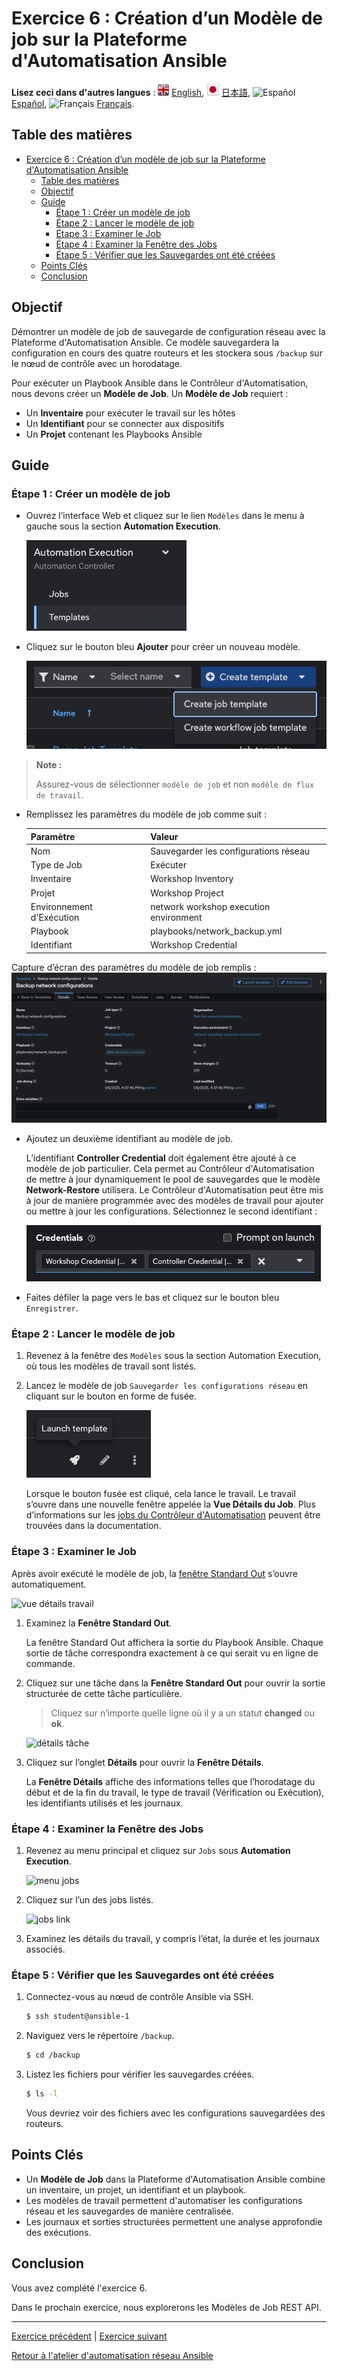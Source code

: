 # Exercice 6 : Création d’un Modèle de job sur la Plateforme d'Automatisation Ansible

**Lisez ceci dans d'autres langues** : ![uk](https://github.com/ansible/workshops/raw/devel/images/uk.png) [English](README.md), ![japan](https://github.com/ansible/workshops/raw/devel/images/japan.png) [日本語](README.ja.md), ![Español](https://github.com/ansible/workshops/raw/devel/images/es.png) [Español](README.es.md), ![Français](https://github.com/ansible/workshops/raw/devel/images/fr.png) [Français](README.fr.md).

## Table des matières

- [Exercice 6 : Création d’un modèle de job sur la Plateforme d'Automatisation Ansible](#exercice-6--création-d’un-modèle-de-job-sur-la-plateforme-dautomatisation-ansible)
  - [Table des matières](#table-des-matières)
  - [Objectif](#objectif)
  - [Guide](#guide)
    - [Étape 1 : Créer un modèle de job](#étape-1--créer-un-modèle-de-job)
    - [Étape 2 : Lancer le modèle de job](#étape-2--lancer-le-modèle-de-job)
    - [Étape 3 : Examiner le Job](#étape-3--examiner-le-job)
    - [Étape 4 : Examiner la Fenêtre des Jobs](#étape-4--examiner-la-fenêtre-des-jobs)
    - [Étape 5 : Vérifier que les Sauvegardes ont été créées](#étape-5--vérifier-que-les-sauvegardes-ont-été-créées)
  - [Points Clés](#points-clés)
  - [Conclusion](#conclusion)

## Objectif

Démontrer un modèle de job de sauvegarde de configuration réseau avec la Plateforme d'Automatisation Ansible. Ce modèle sauvegardera la configuration en cours des quatre routeurs et les stockera sous `/backup` sur le nœud de contrôle avec un horodatage.

Pour exécuter un Playbook Ansible dans le Contrôleur d'Automatisation, nous devons créer un **Modèle de Job**. Un **Modèle de Job** requiert :

* Un **Inventaire** pour exécuter le travail sur les hôtes
* Un **Identifiant** pour se connecter aux dispositifs
* Un **Projet** contenant les Playbooks Ansible

## Guide

### Étape 1 : Créer un modèle de job

* Ouvrez l’interface Web et cliquez sur le lien `Modèles` dans le menu à gauche sous la section **Automation Execution**.

   ![lien modèles](images/controller_templates.png)

* Cliquez sur le bouton bleu **Ajouter** pour créer un nouveau modèle.

   ![ajouter modèle](images/controller_add.png)

> **Note :**
>
> Assurez-vous de sélectionner `modèle de job` et non `modèle de flux de travail`.

* Remplissez les paramètres du modèle de job comme suit :

  | Paramètre | Valeur |
  |---|---|
  | Nom  | Sauvegarder les configurations réseau  |
  | Type de Job | Exécuter |
  | Inventaire | Workshop Inventory |
  | Projet | Workshop Project |
  | Environnement d'Exécution | network workshop execution environment |
  | Playbook | playbooks/network_backup.yml |
  | Identifiant | Workshop Credential |

Capture d’écran des paramètres du modèle de job remplis :
   ![modèle sauvegarde](images/controller_backup.png)

* Ajoutez un deuxième identifiant au modèle de job.

   L’identifiant **Controller Credential** doit également être ajouté à ce modèle de job particulier. Cela permet au Contrôleur d'Automatisation de mettre à jour dynamiquement le pool de sauvegardes que le modèle **Network-Restore** utilisera. Le Contrôleur d'Automatisation peut être mis à jour de manière programmée avec des modèles de travail pour ajouter ou mettre à jour les configurations. Sélectionnez le second identifiant :

  ![sélection identifiant](images/controller_cred.png)

* Faites défiler la page vers le bas et cliquez sur le bouton bleu `Enregistrer`.

### Étape 2 : Lancer le modèle de job

1. Revenez à la fenêtre des `Modèles` sous la section Automation Execution, où tous les modèles de travail sont listés.

2. Lancez le modèle de job `Sauvegarder les configurations réseau` en cliquant sur le bouton en forme de fusée.

    ![bouton fusée](images/controller_rocket.png)

    Lorsque le bouton fusée est cliqué, cela lance le travail. Le travail s’ouvre dans une nouvelle fenêtre appelée la **Vue Détails du Job**. Plus d’informations sur les <a target="_blank" href="https://docs.redhat.com/en/documentation/red_hat_ansible_automation_platform/latest/html/automation_controller_user_guide/controller-jobs">jobs du Contrôleur d'Automatisation</a> peuvent être trouvées dans la documentation.

### Étape 3 : Examiner le Job

Après avoir exécuté le modèle de job, la [fenêtre Standard Out](https://docs.ansible.com/automation-controller/latest/html/userguide/jobs.html#standard-out) s’ouvre automatiquement.

![vue détails travail](images/controller_job_output.png)

1. Examinez la **Fenêtre Standard Out**.

   La fenêtre Standard Out affichera la sortie du Playbook Ansible. Chaque sortie de tâche correspondra exactement à ce qui serait vu en ligne de commande.

2. Cliquez sur une tâche dans la **Fenêtre Standard Out** pour ouvrir la sortie structurée de cette tâche particulière.

   > Cliquez sur n’importe quelle ligne où il y a un statut **changed** ou **ok**.

   ![détails tâche](images/controller_details.png)

3. Cliquez sur l’onglet **Détails** pour ouvrir la **Fenêtre Détails**.

   La **Fenêtre Détails** affiche des informations telles que l’horodatage du début et de la fin du travail, le type de travail (Vérification ou Exécution), les identifiants utilisés et les journaux.

### Étape 4 : Examiner la Fenêtre des Jobs

1. Revenez au menu principal et cliquez sur `Jobs` sous **Automation Execution**.

   ![menu jobs](images/controller_jobs.png)

2. Cliquez sur l’un des jobs listés.

   ![jobs link](images/controller_jobs_link.png)

3. Examinez les détails du travail, y compris l’état, la durée et les journaux associés.

### Étape 5 : Vérifier que les Sauvegardes ont été créées

1. Connectez-vous au nœud de contrôle Ansible via SSH.

   ```bash
   $ ssh student@ansible-1
   ```

2. Naviguez vers le répertoire `/backup`.

   ```bash
   $ cd /backup
   ```

3. Listez les fichiers pour vérifier les sauvegardes créées.

   ```bash
   $ ls -l
   ```

   Vous devriez voir des fichiers avec les configurations sauvegardées des routeurs.

## Points Clés

- Un **Modèle de Job** dans la Plateforme d'Automatisation Ansible combine un inventaire, un projet, un identifiant et un playbook.
- Les modèles de travail permettent d'automatiser les configurations réseau et les sauvegardes de manière centralisée.
- Les journaux et sorties structurées permettent une analyse approfondie des exécutions.

## Conclusion

Vous avez complété l'exercice 6.

Dans le prochain exercice, nous explorerons les Modèles de Job REST API.

---
[Exercice précédent](../5-explore-controller/README.fr.md) | [Exercice suivant](../7-controller-survey/README.fr.md)

[Retour à l'atelier d'automatisation réseau Ansible](../README.fr.md)

